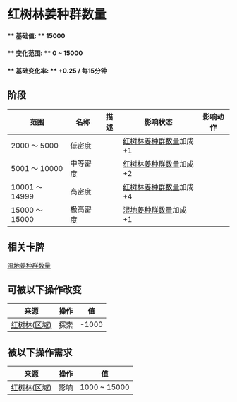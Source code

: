 # 红树林姜种群数量  
#### ** 基础值: ** 15000   
#### ** 变化范围: ** 0 ~ 15000  
#### ** 基础变化率: ** +0.25 / 每15分钟   
## 阶段  
范围  |  名称  |  描述  |  影响状态  |  影响动作  
----  |  ----  |  ----  |  ----  |  ----  
2000 ～ 5000  |  低密度  |    |  [红树林姜种群数量](Ginger_MangrovesPop.md)加成+1  |    
5001 ～ 10000  |  中等密度  |    |  [红树林姜种群数量](Ginger_MangrovesPop.md)加成+2  |    
10001 ～ 14999  |  高密度  |    |  [红树林姜种群数量](Ginger_MangrovesPop.md)加成+4  |    
15000 ～ 15000  |  极高密度  |    |  [湿地姜种群数量](Ginger_WetlandsPop.md)加成+1  |    
## 相关卡牌  
[湿地姜种群数量](Ginger_WetlandsPop.md)  
## 可被以下操作改变  
来源  |  操作  |  值  
----  |  ----  |  ----  
[红树林(区域)](Mangroves.md)  |  探索  |  -1000  
## 被以下操作需求  
来源  |  操作  |  值  
----  |  ----  |  ----  
[红树林(区域)](Mangroves.md)  |  影响  |  1000 ~ 15000  


<script>document.title="红树林姜种群数量 - 卡牌生存百科 Card Survival Wiki";</script>